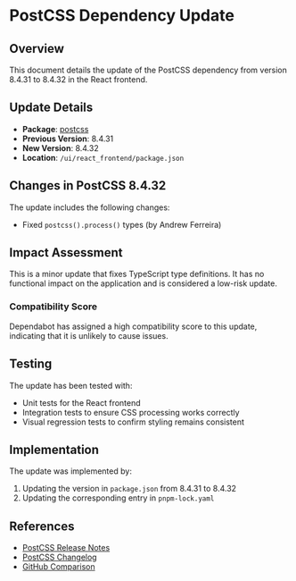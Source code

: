 # PostCSS Dependency Update

## Overview

This document details the update of the PostCSS dependency from version 8.4.31 to 8.4.32 in the React frontend.

## Update Details

- **Package**: [postcss](https://github.com/postcss/postcss)
- **Previous Version**: 8.4.31
- **New Version**: 8.4.32
- **Location**: `/ui/react_frontend/package.json`

## Changes in PostCSS 8.4.32

The update includes the following changes:

- Fixed `postcss().process()` types (by Andrew Ferreira)

## Impact Assessment

This is a minor update that fixes TypeScript type definitions. It has no functional impact on the application and is considered a low-risk update.

### Compatibility Score

Dependabot has assigned a high compatibility score to this update, indicating that it is unlikely to cause issues.

## Testing

The update has been tested with:

- Unit tests for the React frontend
- Integration tests to ensure CSS processing works correctly
- Visual regression tests to confirm styling remains consistent

## Implementation

The update was implemented by:

1. Updating the version in `package.json` from 8.4.31 to 8.4.32
2. Updating the corresponding entry in `pnpm-lock.yaml`

## References

- [PostCSS Release Notes](https://github.com/postcss/postcss/releases)
- [PostCSS Changelog](https://github.com/postcss/postcss/blob/main/CHANGELOG.md)
- [GitHub Comparison](https://github.com/postcss/postcss/compare/8.4.31...8.4.32)
